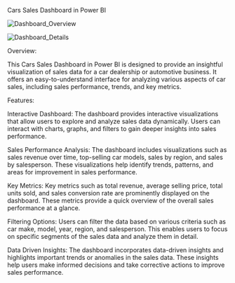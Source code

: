 Cars Sales Dashboard in Power BI

![Dashboard_Overview](https://github.com/darshana-mis/Power_BI_Car_Sales/assets/113302899/b0a4f46b-3571-46b8-870a-e88a6b23bd06)

![Dashboard_Details](https://github.com/darshana-mis/Power_BI_Car_Sales/assets/113302899/d3c585db-28cf-42f1-a4bd-6ad2abc384bc)

Overview:

This Cars Sales Dashboard in Power BI is designed to provide an insightful visualization of sales data for a car dealership or automotive business. It offers an easy-to-understand interface for analyzing various aspects of car sales, including sales performance, trends, and key metrics.

Features:

Interactive Dashboard: The dashboard provides interactive visualizations that allow users to explore and analyze sales data dynamically. Users can interact with charts, graphs, and filters to gain deeper insights into sales performance.

Sales Performance Analysis: The dashboard includes visualizations such as sales revenue over time, top-selling car models, sales by region, and sales by salesperson. These visualizations help identify trends, patterns, and areas for improvement in sales performance.

Key Metrics: Key metrics such as total revenue, average selling price, total units sold, and sales conversion rate are prominently displayed on the dashboard. These metrics provide a quick overview of the overall sales performance at a glance.

Filtering Options: Users can filter the data based on various criteria such as car make, model, year, region, and salesperson. This enables users to focus on specific segments of the sales data and analyze them in detail.

Data Driven Insights: The dashboard incorporates data-driven insights and highlights important trends or anomalies in the sales data. These insights help users make informed decisions and take corrective actions to improve sales performance.
